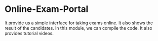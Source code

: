 # Online-Exam-Portal
It provide us a simple interface for taking exams online. It also shows the result of the candidates. In this module, we can compile the code. It also provides tutorial videos.
